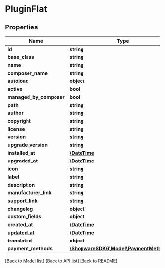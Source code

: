 # PluginFlat

## Properties
Name | Type | Description | Notes
------------ | ------------- | ------------- | -------------
**id** | **string** |  | [optional] 
**base_class** | **string** |  | 
**name** | **string** |  | 
**composer_name** | **string** |  | [optional] 
**autoload** | **object** |  | 
**active** | **bool** |  | [optional] 
**managed_by_composer** | **bool** |  | [optional] 
**path** | **string** |  | [optional] 
**author** | **string** |  | [optional] 
**copyright** | **string** |  | [optional] 
**license** | **string** |  | [optional] 
**version** | **string** |  | 
**upgrade_version** | **string** |  | [optional] 
**installed_at** | [**\DateTime**](\DateTime.md) |  | [optional] 
**upgraded_at** | [**\DateTime**](\DateTime.md) |  | [optional] 
**icon** | **string** |  | [optional] 
**label** | **string** |  | 
**description** | **string** |  | [optional] 
**manufacturer_link** | **string** |  | [optional] 
**support_link** | **string** |  | [optional] 
**changelog** | **object** |  | [optional] 
**custom_fields** | **object** |  | [optional] 
**created_at** | [**\DateTime**](\DateTime.md) |  | 
**updated_at** | [**\DateTime**](\DateTime.md) |  | 
**translated** | **object** |  | [optional] 
**payment_methods** | [**\ShopwareSDK6\Model\PaymentMethodFlat**](PaymentMethodFlat.md) |  | [optional] 

[[Back to Model list]](../../README.md#documentation-for-models) [[Back to API list]](../../README.md#documentation-for-api-endpoints) [[Back to README]](../../README.md)

